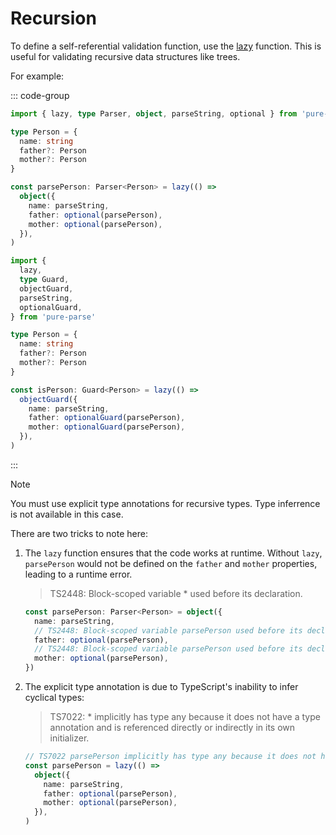 # Recursion

To define a self-referential validation function, use the [lazy](../api/common/lazy.md) function. This is useful for validating recursive data structures like trees.

For example:

::: code-group

```ts [Parser]
import { lazy, type Parser, object, parseString, optional } from 'pure-parse'

type Person = {
  name: string
  father?: Person
  mother?: Person
}

const parsePerson: Parser<Person> = lazy(() =>
  object({
    name: parseString,
    father: optional(parsePerson),
    mother: optional(parsePerson),
  }),
)
```

```ts [Guard]
import {
  lazy,
  type Guard,
  objectGuard,
  parseString,
  optionalGuard,
} from 'pure-parse'

type Person = {
  name: string
  father?: Person
  mother?: Person
}

const isPerson: Guard<Person> = lazy(() =>
  objectGuard({
    name: parseString,
    father: optionalGuard(parsePerson),
    mother: optionalGuard(parsePerson),
  }),
)
```

:::

> [!NOTE]
> You must use explicit type annotations for recursive types. Type inferrence is not available in this case.

There are two tricks to note here:

1. The `lazy` function ensures that the code works at runtime. Without `lazy`, `parsePerson` would not be defined on the `father` and `mother` properties, leading to a runtime error.
   > TS2448: Block-scoped variable \* used before its declaration.
   ```ts
   const parsePerson: Parser<Person> = object({
     name: parseString,
     // TS2448: Block-scoped variable parsePerson used before its declaration.
     father: optional(parsePerson),
     // TS2448: Block-scoped variable parsePerson used before its declaration.
     mother: optional(parsePerson),
   })
   ```
2. The explicit type annotation is due to TypeScript's inability to infer cyclical types:
   > TS7022: \* implicitly has type any because it does not have a type annotation and is referenced directly or indirectly in its own initializer.
   ```ts
   // TS7022 parsePerson implicitly has type any because it does not have a type annotation and is referenced directly or indirectly in its own initializer.
   const parsePerson = lazy(() =>
     object({
       name: parseString,
       father: optional(parsePerson),
       mother: optional(parsePerson),
     }),
   )
   ```
